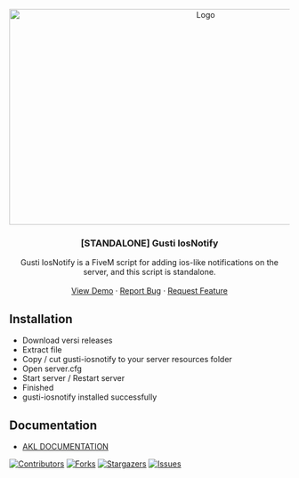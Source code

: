 <p align="center">
  <a href="https://github.com/Gustiagung19/gusti-iosnotify" target="_blank">
    <img src="https://imgur.com/Cfxd4Pw.png" alt="Logo" width="690" height="388">
  </a>
</p>
<h3 align="center">[STANDALONE] Gusti IosNotify</h3>
<p align="center">
  Gusti IosNotify is a FiveM script for adding ios-like notifications on the server, and this script is standalone.
  <br />
  <br />
  <a href="https://youtu.be/Yd7aBzqhY2k">View Demo</a>
  ·
  <a href="https://github.com/Gustiagung19/gusti-iosnotify/issues">Report Bug</a>
  ·
  <a href="https://github.com/Gustiagung19/gusti-iosnotify/issues">Request Feature</a>
</p>

## Installation

- Download versi releases
- Extract file
- Copy / cut gusti-iosnotify to your server resources folder
- Open server.cfg
- Start server / Restart server
- Finished
- gusti-iosnotify installed successfully

## Documentation
- [AKL DOCUMENTATION](https://aklgaming.gitbook.io/documentation/gusti-resources/gusti-iosnotify)

[![Contributors][contributors-shield]][contributors-url]
[![Forks][forks-shield]][forks-url]
[![Stargazers][stars-shield]][stars-url]
[![Issues][issues-shield]][issues-url]

[contributors-shield]: https://img.shields.io/github/contributors/Gustiagung19/gusti-iosnotify.svg?style=for-the-badge
[contributors-url]: https://github.com/Gustiagung19/gusti-iosnotify/graphs/contributors
[forks-shield]: https://img.shields.io/github/forks/Gustiagung19/gusti-iosnotify.svg?style=for-the-badge
[forks-url]: https://github.com/Gustiagung19/gusti-iosnotify/network/members
[stars-shield]: https://img.shields.io/github/stars/Gustiagung19/gusti-iosnotify.svg?style=for-the-badge
[stars-url]: https://github.com/Gustiagung19/gusti-iosnotify/stargazers
[issues-shield]: https://img.shields.io/github/issues/Gustiagung19/gusti-iosnotify.svg?style=for-the-badge
[issues-url]: https://github.com/Gustiagung19/gusti-iosnotify/issues